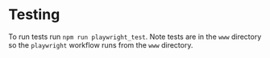 # Testing

To run tests run `npm run playwright_test`. Note tests are in the `www` directory so the `playwright` workflow runs from the `www` directory.